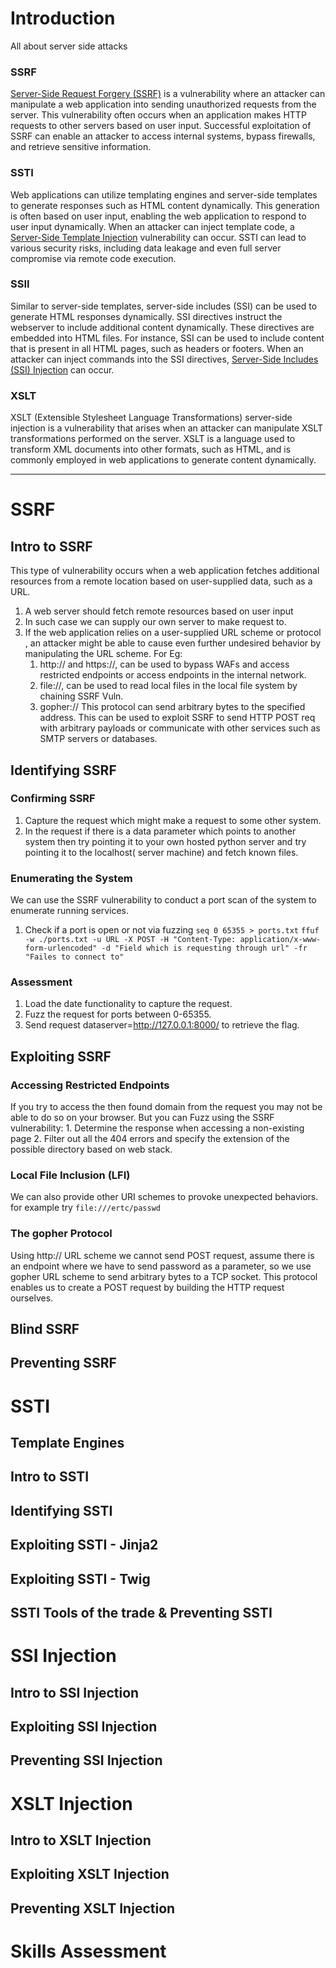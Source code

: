 # Introduction
All about server side attacks
### SSRF
[Server-Side Request Forgery (SSRF)](https://owasp.org/www-community/attacks/Server_Side_Request_Forgery) is a vulnerability where an attacker can manipulate a web application into sending unauthorized requests from the server. This vulnerability often occurs when an application makes HTTP requests to other servers based on user input. Successful exploitation of SSRF can enable an attacker to access internal systems, bypass firewalls, and retrieve sensitive information.
### SSTI
Web applications can utilize templating engines and server-side templates to generate responses such as HTML content dynamically. This generation is often based on user input, enabling the web application to respond to user input dynamically. When an attacker can inject template code, a [Server-Side Template Injection](https://owasp.org/www-project-web-security-testing-guide/v41/4-Web_Application_Security_Testing/07-Input_Validation_Testing/18-Testing_for_Server_Side_Template_Injection) vulnerability can occur. SSTI can lead to various security risks, including data leakage and even full server compromise via remote code execution.
### SSII
Similar to server-side templates, server-side includes (SSI) can be used to generate HTML responses dynamically. SSI directives instruct the webserver to include additional content dynamically. These directives are embedded into HTML files. For instance, SSI can be used to include content that is present in all HTML pages, such as headers or footers. When an attacker can inject commands into the SSI directives, [Server-Side Includes (SSI) Injection](https://owasp.org/www-community/attacks/Server-Side_Includes_\(SSI\)_Injection) can occur.
### XSLT
XSLT (Extensible Stylesheet Language Transformations) server-side injection is a vulnerability that arises when an attacker can manipulate XSLT transformations performed on the server. XSLT is a language used to transform XML documents into other formats, such as HTML, and is commonly employed in web applications to generate content dynamically.

---
# SSRF

## Intro to SSRF
This type of vulnerability occurs when a web application fetches additional resources from a remote location based on user-supplied data, such as a URL.

1. A web server should fetch remote resources based on user input
2. In such case we can supply our own server to make request to.
3. If the web application relies on a user-supplied URL scheme or protocol , an attacker might be able to cause even further undesired behavior by manipulating the URL scheme. For Eg:
	1. http:// and https://, can be used to bypass WAFs and access restricted endpoints or access endpoints in the internal network.
	2. file://, can be used to read local files in the local file system by chaining SSRF Vuln.
	3. gopher://  This protocol can send arbitrary bytes to the specified address. This can be used to exploit SSRF to send HTTP POST req with arbitrary payloads or communicate with other services such as SMTP servers or databases.
## Identifying SSRF
### Confirming SSRF
1. Capture the request which might make a request to some other system.
2. In the request if there is a data parameter which points to another system then try pointing it to your own hosted python server and try pointing it to the localhost( server machine) and fetch known files.
### Enumerating the System
We can use the SSRF vulnerability to conduct a port scan of the system to enumerate running services.
1. Check if a port is open or not via fuzzing
	`seq 0 65355 > ports.txt`
	`ffuf -w ./ports.txt -u URL -X POST -H "Content-Type: application/x-www-form-urlencoded" -d "Field which is requesting through url" -fr "Failes to connect to"`
### Assessment
1. Load the date functionality to capture the request.
2. Fuzz the request for ports between 0-65355.
3. Send request dataserver=http://127.0.0.1:8000/ to retrieve the flag.
## Exploiting SSRF

### Accessing Restricted Endpoints
If you try to access the then found domain from the request you may not be able to do so on your browser.
But you can Fuzz using the SSRF vulnerability:
	1. Determine the response when accessing a non-existing page
	2. Filter out all the 404 errors and specify the extension of the possible directory based on web stack.

### Local File Inclusion (LFI)
We can also provide other URI schemes to provoke unexpected behaviors.
for example try `file:///ertc/passwd`

### The gopher Protocol
Using http:// URL scheme we cannot send POST request, assume there is an endpoint where we have to send password as a parameter, so we use gopher URL scheme to send arbitrary bytes to a TCP socket. This protocol enables us to create a POST request by building the HTTP request ourselves.


## Blind SSRF
## Preventing SSRF
# SSTI
## Template Engines
## Intro to SSTI
## Identifying SSTI
## Exploiting SSTI - Jinja2
## Exploiting SSTI - Twig

## SSTI Tools of the trade & Preventing SSTI

# SSI Injection
## Intro to SSI Injection
## Exploiting SSI Injection
## Preventing SSI Injection

# XSLT Injection

## Intro to XSLT Injection
## Exploiting XSLT Injection

## Preventing XSLT Injection

# Skills Assessment
